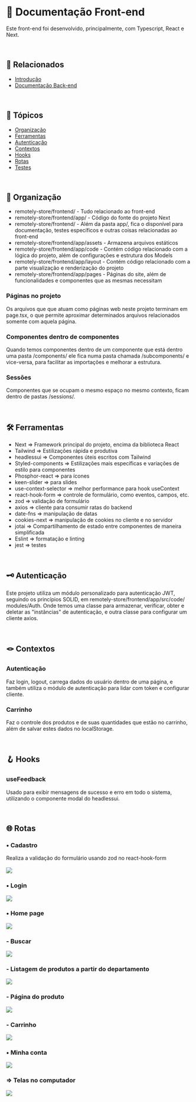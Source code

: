 <h1>📖 Documentação Front-end</h1>
<p>Este front-end foi desenvolvido, principalmente, com Typescript, React e Next.</p>

<br>

<h2>🔗 Relacionados</h2>
<ul>
<li><a href="https://github.com/dhomini-rabelo/remotely-store">Introdução</a></li>
<li><a href="https://github.com/dhomini-rabelo/remotely-store/tree/main/backend">Documentação Back-end</a></li>
</ul>

<br>
<h2>🔗 Tópicos</h2>
<ul>
<li><a href="#organization">Organização</a></li>
<li><a href="#tools">Ferramentas</a></li>
<li><a href="#auth">Autenticação</a></li>
<li><a href="#contexts">Contextos</a></li>
<li><a href="#hooks">Hooks</a></li>
<li><a href="#routes">Rotas</a></li>
<li><a href="#tests">Testes</a></li>
</ul>

<br>
<h2 id="organization">🎯 Organização</h2>

<ul>

<li>remotely-store/frontend/ - Tudo relacionado ao front-end</li>
<li>remotely-store/frontend/app/ - Código do fonte do projeto Next</li>
<li>remotely-store/frontend/ - Além da pasta app/, fica o disponível para documentação, testes específicos e outras coisas relacionadas ao front-end</li>
<li>remotely-store/frontend/app/assets - Armazena arquivos estáticos</li>
<li>remotely-store/frontend/app/code - Contém código relacionado com a lógica do projeto, além de configurações e estrutura dos Models</li>
<li>remotely-store/frontend/app/layout - Contém código relacionado com a parte visualização e renderização do projeto</li>
<li>remotely-store/frontend/app/pages - Páginas do site, além de funcionalidades e componentes que as mesmas necessitam</li>

</ul>


<h3>Páginas no projeto</h3>

<p>
Os arquivos que que atuam como páginas web neste projeto terminam em page.tsx, o que permite aproximar
determinados arquivos relacionados somente com aquela página.
</p>

<h3>Componentes dentro de componentes</h3>

<p>
Quando temos componentes dentro de um componente que está dentro uma pasta /components/ ele fica numa pasta
chamada /subcomponents/ e vice-versa, para facilitar as importações e melhorar a estrutura.
</p>

<h3>Sessões</h3>

<p>
Componentes que se ocupam o mesmo espaço no mesmo contexto, ficam dentro de pastas /sessions/.
</p>

<br>
<h2 id="tools">🛠️ Ferramentas</h2>

<ul>
<li>Next => Framework principal do projeto, encima da biblioteca React</li>
<li>Tailwind => Estilizações rápida e produtiva</li>
<li>headlessui => Componentes úteis escritos com Tailwind</li>
<li>Styled-components => Estilizações mais específicas e variações de estilo para componentes</li>
<li>Phosphor-react => para ícones</li>
<li>keen-slider => para slides</li>
<li>use-context-selector => melhor performance para hook useContext</li>
<li>react-hook-form => controle de formulário, como eventos, campos, etc.</li>
<li>zod => validação de formulário</li>
<li>axios => cliente para consumir ratas do backend</li>
<li>date-fns => manipulação de datas</li>
<li>cookies-next => manipulação de cookies no cliente e no servidor</li>
<li>jotai => Compartilhamento de estado entre componentes de maneira simplificada</li>
<li>Eslint => formatação e linting</li>
<li>jest => testes</li>
</ul>


<br>
<h2 id="auth">🗝️ Autenticação</h2>
<p>Este projeto utiliza um módulo personalizado para autenticação JWT, seguindo os princípios SOLID, em remotely-store/frontend/app/src/code/
modules/Auth. Onde temos uma classe para armazenar, verificar, obter e deletar as "instâncias" de autenticação,
e outra classe para configurar um cliente axios.</p>


<br>
<h2 id="contexts">🪢 Contextos</h2>

<h3>Autenticação</h3>
<p>
Faz login, logout, carrega dados do usuário dentro de uma página, e também utiliza o módulo de autenticação
para lidar com token e configurar cliente.
</p>

<h3>Carrinho</h3>
<p>
Faz o controle dos produtos e de suas quantidades que estão no carrinho, além de salvar estes dados no localStorage.
</p>



<br>
<h2 id="hooks">🪝 Hooks</h2>

<h3>useFeedback</h3>
<p>
Usado para exibir mensagens de sucesso e erro em todo o sistema, utilizando o componente modal do headlessui.
</p>

<br>
<h2 id="routes">🌐 Rotas</h2>

<h3>• Cadastro</h3>
<div><span>Realiza a validação do formulário usando zod no react-hook-form</span></div><br>
<img src="./readme/register.gif" />
<br>

<h3>• Login</h3>
<img src="./readme/login.gif" />
<br>

<h3>• Home page</h3>
<img src="./readme/home-page.gif" />
<br>

<h3>- Buscar</h3>
<img src="./readme/search.gif" />
<br>

<h3>- Listagem de produtos a partir do departamento</h3>
<img src="./readme/departments.gif" />
<br>

<h3>- Página do produto</h3>
<img src="./readme/product.gif" />
<br>

<h3>- Carrinho</h3>
<img src="./readme/cart.gif" />
<br>

<h3>• Minha conta</h3>
<img src="./readme/my-account-page.gif" />
<br>

<h3>=> Telas no computador</h3>
<img src="./readme/pc.gif" />
<br>

